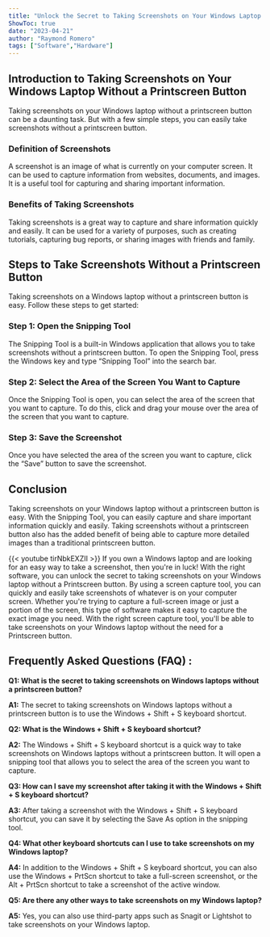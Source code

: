 ```yaml
---
title: "Unlock the Secret to Taking Screenshots on Your Windows Laptop Without a Printscreen Button!"
ShowToc: true 
date: "2023-04-21"
author: "Raymond Romero" 
tags: ["Software","Hardware"]
---
```

## Introduction to Taking Screenshots on Your Windows Laptop Without a Printscreen Button
Taking screenshots on your Windows laptop without a printscreen button can be a daunting task. But with a few simple steps, you can easily take screenshots without a printscreen button.

### Definition of Screenshots
A screenshot is an image of what is currently on your computer screen. It can be used to capture information from websites, documents, and images. It is a useful tool for capturing and sharing important information.

### Benefits of Taking Screenshots
Taking screenshots is a great way to capture and share information quickly and easily. It can be used for a variety of purposes, such as creating tutorials, capturing bug reports, or sharing images with friends and family.

## Steps to Take Screenshots Without a Printscreen Button
Taking screenshots on a Windows laptop without a printscreen button is easy. Follow these steps to get started:

### Step 1: Open the Snipping Tool
The Snipping Tool is a built-in Windows application that allows you to take screenshots without a printscreen button. To open the Snipping Tool, press the Windows key and type “Snipping Tool” into the search bar.

### Step 2: Select the Area of the Screen You Want to Capture
Once the Snipping Tool is open, you can select the area of the screen that you want to capture. To do this, click and drag your mouse over the area of the screen that you want to capture.

### Step 3: Save the Screenshot
Once you have selected the area of the screen you want to capture, click the “Save” button to save the screenshot.

## Conclusion
Taking screenshots on your Windows laptop without a printscreen button is easy. With the Snipping Tool, you can easily capture and share important information quickly and easily. Taking screenshots without a printscreen button also has the added benefit of being able to capture more detailed images than a traditional printscreen button.

{{< youtube tirNbkEXZII >}} 
If you own a Windows laptop and are looking for an easy way to take a screenshot, then you're in luck! With the right software, you can unlock the secret to taking screenshots on your Windows laptop without a Printscreen button. By using a screen capture tool, you can quickly and easily take screenshots of whatever is on your computer screen. Whether you're trying to capture a full-screen image or just a portion of the screen, this type of software makes it easy to capture the exact image you need. With the right screen capture tool, you'll be able to take screenshots on your Windows laptop without the need for a Printscreen button.

## Frequently Asked Questions (FAQ) :
**Q1: What is the secret to taking screenshots on Windows laptops without a printscreen button?**

**A1:** The secret to taking screenshots on Windows laptops without a printscreen button is to use the Windows + Shift + S keyboard shortcut.

**Q2: What is the Windows + Shift + S keyboard shortcut?**

**A2:** The Windows + Shift + S keyboard shortcut is a quick way to take screenshots on Windows laptops without a printscreen button. It will open a snipping tool that allows you to select the area of the screen you want to capture.

**Q3: How can I save my screenshot after taking it with the Windows + Shift + S keyboard shortcut?**

**A3:** After taking a screenshot with the Windows + Shift + S keyboard shortcut, you can save it by selecting the Save As option in the snipping tool.

**Q4: What other keyboard shortcuts can I use to take screenshots on my Windows laptop?**

**A4:** In addition to the Windows + Shift + S keyboard shortcut, you can also use the Windows + PrtScn shortcut to take a full-screen screenshot, or the Alt + PrtScn shortcut to take a screenshot of the active window.

**Q5: Are there any other ways to take screenshots on my Windows laptop?**

**A5:** Yes, you can also use third-party apps such as Snagit or Lightshot to take screenshots on your Windows laptop.


